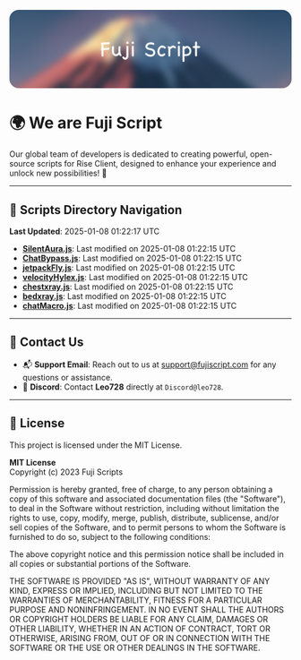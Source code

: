 ![Banner](.github/b.webp)

# 🌍 **We are Fuji Script**

Our global team of developers is dedicated to creating powerful, open-source scripts for Rise Client, designed to enhance your experience and unlock new possibilities! 🌟

---
<!-- SCRIPTS_NAVIGATION_START -->
## 📂 **Scripts Directory Navigation**

**Last Updated**: 2025-01-08 01:22:17 UTC

- **[SilentAura.js](scripts/SilentAura.js)**: Last modified on 2025-01-08 01:22:15 UTC
- **[ChatBypass.js](scripts/ChatBypass.js)**: Last modified on 2025-01-08 01:22:15 UTC
- **[jetpackFly.js](scripts/jetpackFly.js)**: Last modified on 2025-01-08 01:22:15 UTC
- **[velocityHylex.js](scripts/velocityHylex.js)**: Last modified on 2025-01-08 01:22:15 UTC
- **[chestxray.js](scripts/chestxray.js)**: Last modified on 2025-01-08 01:22:15 UTC
- **[bedxray.js](scripts/bedxray.js)**: Last modified on 2025-01-08 01:22:15 UTC
- **[chatMacro.js](scripts/chatMacro.js)**: Last modified on 2025-01-08 01:22:15 UTC

<!-- SCRIPTS_NAVIGATION_END -->

---

## 💬 **Contact Us**  
- 📬 **Support Email**: Reach out to us at [support@fujiscript.com](mailto:support@fujiscript.com) for any questions or assistance.  
- 💬 **Discord**: Contact **Leo728** directly at `Discord@leo728`.

---

## 📜 **License**

This project is licensed under the MIT License.  

**MIT License**  
Copyright (c) 2023 Fuji Scripts  

Permission is hereby granted, free of charge, to any person obtaining a copy of this software and associated documentation files (the "Software"), to deal in the Software without restriction, including without limitation the rights to use, copy, modify, merge, publish, distribute, sublicense, and/or sell copies of the Software, and to permit persons to whom the Software is furnished to do so, subject to the following conditions:  

The above copyright notice and this permission notice shall be included in all copies or substantial portions of the Software.  

THE SOFTWARE IS PROVIDED "AS IS", WITHOUT WARRANTY OF ANY KIND, EXPRESS OR IMPLIED, INCLUDING BUT NOT LIMITED TO THE WARRANTIES OF MERCHANTABILITY, FITNESS FOR A PARTICULAR PURPOSE AND NONINFRINGEMENT. IN NO EVENT SHALL THE AUTHORS OR COPYRIGHT HOLDERS BE LIABLE FOR ANY CLAIM, DAMAGES OR OTHER LIABILITY, WHETHER IN AN ACTION OF CONTRACT, TORT OR OTHERWISE, ARISING FROM, OUT OF OR IN CONNECTION WITH THE SOFTWARE OR THE USE OR OTHER DEALINGS IN THE SOFTWARE.  
